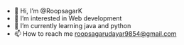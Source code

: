 - 👋 Hi, I’m @RoopsagarK
- 👀 I’m interested in Web development
- 🌱 I’m currently learning java and python
- 📫 How to reach me roopsagarudayar9854@gmail.com
